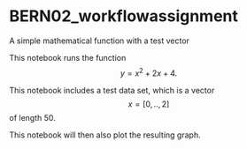 # BERN02_workflowassignment
A simple mathematical function with a test vector

This notebook runs the function
$$ y = x^2+2x+4. $$

This notebook includes a test data set, which is a vector
$$ x=[0,..,2] $$
of length 50.

This notebook will then also plot the resulting graph.
